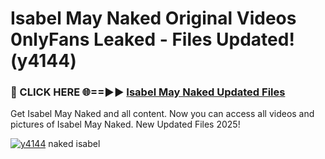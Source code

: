 # Isabel May Naked Original Videos 0nlyFans Leaked - Files Updated! (y4144)

<h3>🔴 CLICK HERE 🌐==►► <a href="https://tinyurl.com/up5wt9bj" rel="nofollow">Isabel May Naked Updated Files</a></h3>

Get Isabel May Naked and all content. Now you can access all videos and pictures of Isabel May Naked. New Updated Files 2025!

[![y4144](https://i.imgur.com/ABiUzMV.gif)](https://tinyurl.com/up5wt9bj)
naked isabel